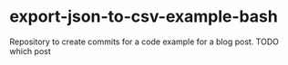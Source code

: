 # export-json-to-csv-example-bash

Repository to create commits for a code example for a blog post. TODO which post
